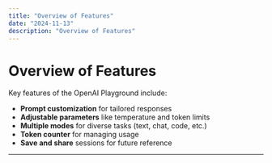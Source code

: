 ```yaml
---
title: "Overview of Features"
date: "2024-11-13"
description: "Overview of Features"
---
```


# Overview of Features

Key features of the OpenAI Playground include:

- **Prompt customization** for tailored responses
- **Adjustable parameters** like temperature and token limits
- **Multiple modes** for diverse tasks (text, chat, code, etc.)
- **Token counter** for managing usage
- **Save and share** sessions for future reference

---